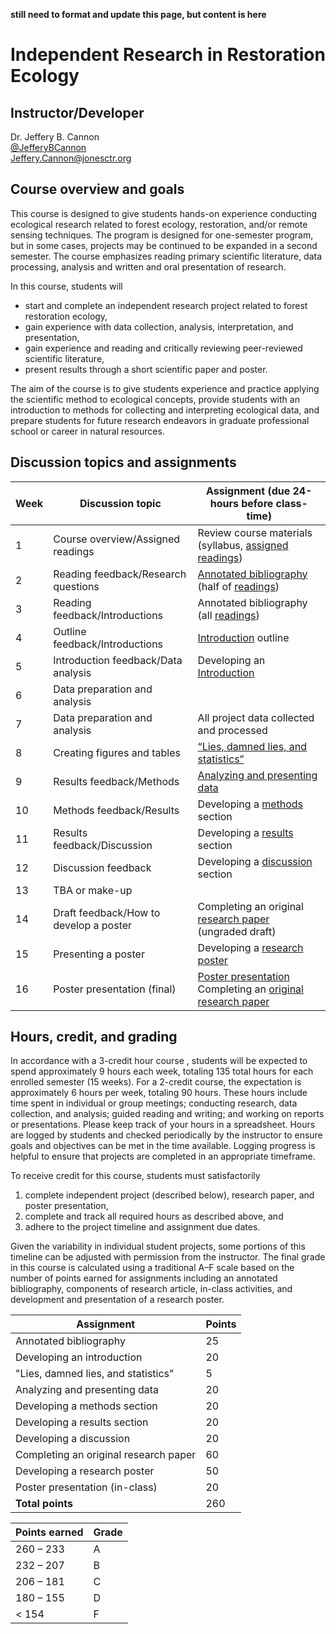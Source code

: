 **still need to format and update this page, but content is here**

# Independent Research in Restoration Ecology

## Instructor/Developer

Dr. Jeffery B. Cannon <br>
[@JefferyBCannon](https://twitter.com/JefferyBCannon) <br>
[Jeffery.Cannon@jonesctr.org](mailto:jeffery.cannon@jonesctr.org?subject=REU)

## Course overview and goals

This course is designed to give students hands-on experience conducting ecological research related to forest ecology, restoration, and/or remote sensing techniques. The program is designed for one-semester program, but in some cases, projects may be continued to be expanded in a second semester. The course emphasizes reading primary scientific literature, data processing, analysis and written and oral presentation of research.

In this course, students will

- start and complete an independent research project related to forest restoration ecology,
- gain experience with data collection, analysis, interpretation, and presentation,
- gain experience and reading and critically reviewing peer-reviewed scientific literature,
- present results through a short scientific paper and poster.

The aim of the course is to give students experience and practice applying the scientific method to ecological concepts, provide students with an introduction to methods for collecting and interpreting ecological data, and prepare students for future research endeavors in graduate professional school or career in natural resources.

## Discussion topics and assignments

Week | Discussion topic | Assignment (due 24-hours before class-time)
-- | -- | --
1 | Course overview/Assigned readings | Review course materials (syllabus, [assigned readings](resources/reading-list.md))
2 | Reading feedback/Research questions | [Annotated bibliography](assignments/annotated-bib.md) (half of [readings](resources/reading-list.md))
3 | Reading feedback/Introductions | Annotated bibliography (all [readings](resources/reading-list.md))
4 | Outline feedback/Introductions | [Introduction](assignments/introduction.md) outline
5 | Introduction feedback/Data analysis | Developing an [Introduction](assignments/introduction.md)
6 | Data preparation and analysis | 
7 | Data preparation and analysis | All project data collected and processed
8 | Creating figures and tables | [“Lies, damned lies, and statistics”](assignments/lies-damned-lies.md)
9 | Results feedback/Methods | [Analyzing and presenting data](assignments/analysis.md)
10 | Methods feedback/Results | Developing a [methods](assignments/methods.md) section
11 | Results feedback/Discussion | Developing a [results](assignments/results.md) section
12 | Discussion feedback | Developing a [discussion](assignments/discussion.md) section
13 | TBA or make-up |
14 | Draft feedback/How to develop a poster | Completing an original [research paper](assignments/research-paper.md) (ungraded draft)
15 | Presenting a poster | Developing a [research poster](research-poster.md)
16 | Poster presentation (final) | [Poster presentation](assignments/poster-presentation.md)<br>Completing an [original research paper](research-paper.md)

## Hours, credit, and grading

In accordance with a  3-credit hour course , students will be expected to spend approximately 9 hours each week, totaling 135 total hours for each enrolled semester (15 weeks). For a 2-credit course, the expectation is approximately 6 hours per week, totaling 90 hours. These hours include time spent in individual or group meetings; conducting research, data collection, and analysis; guided reading and writing; and working on reports or presentations. Please keep track of your hours in a spreadsheet. Hours are logged by students and checked periodically by the instructor to ensure goals and objectives can be met in the time
available. Logging progress is helpful to ensure that projects are completed in an appropriate timeframe.

To receive credit for this course, students must satisfactorily

1) complete independent project (described below), research paper, and poster presentation,
2) complete and track all required hours as described above, and
3) adhere to the project timeline and assignment due dates.

Given the variability in individual student projects, some portions of this timeline can be adjusted with permission from the instructor. The final grade in this course is calculated using a traditional A–F scale based on the number of points earned for assignments including an annotated bibliography, components of research article, in-class activities, and development and presentation of a research poster.

Assignment | Points
-- | --
Annotated bibliography | 25
Developing an introduction | 20
"Lies, damned lies, and statistics" | 5
Analyzing and presenting data | 20 
Developing a methods section | 20
Developing a results section | 20
Developing a discussion | 20
Completing an original research paper | 60
Developing a research poster | 50
Poster presentation (in-class) | 20
**Total points** | 260

Points earned | Grade
--|--
260 – 233 | A
232 – 207 | B
206 – 181 | C
180 – 155 | D
< 154 | F
